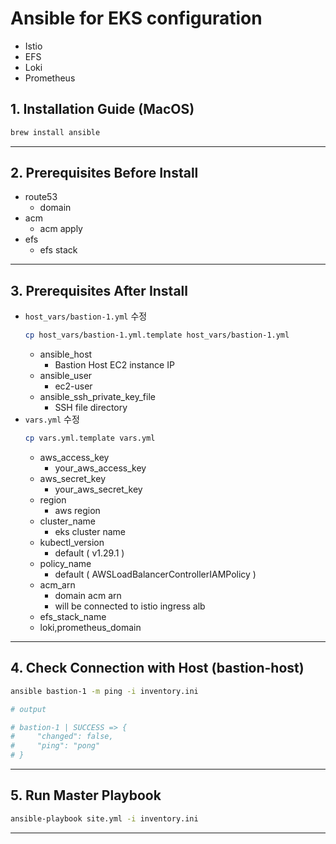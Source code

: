 # Ansible for EKS configuration
- Istio
- EFS
- Loki
- Prometheus

## 1. Installation Guide (MacOS)
```bash
brew install ansible
```

---

## 2. Prerequisites Before Install
- route53
   - domain
- acm
   - acm apply
- efs
  - efs stack

---

## 3. Prerequisites After Install
- `host_vars/bastion-1.yml` 수정
  ```bash
  cp host_vars/bastion-1.yml.template host_vars/bastion-1.yml
  ```
  - ansible_host
    - Bastion Host EC2 instance IP
  - ansible_user
    - ec2-user
  - ansible_ssh_private_key_file
    - SSH file directory
- `vars.yml` 수정
  ```bash
  cp vars.yml.template vars.yml
  ```
  - aws_access_key
    - your_aws_access_key
  - aws_secret_key
    - your_aws_secret_key
  - region
    - aws region
  - cluster_name
    - eks cluster name
  - kubectl_version
    - default ( v1.29.1 )
  - policy_name
    -  default ( AWSLoadBalancerControllerIAMPolicy )
  - acm_arn
    - domain acm arn
    - will be connected to istio ingress alb
  -  efs_stack_name
  - loki,prometheus_domain

---

## 4. Check Connection with Host (bastion-host)
```bash
ansible bastion-1 -m ping -i inventory.ini 

# output

# bastion-1 | SUCCESS => {
#     "changed": false,
#     "ping": "pong"
# }

```

---
## 5. Run Master Playbook
```bash
ansible-playbook site.yml -i inventory.ini
```

---
